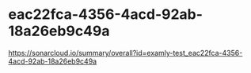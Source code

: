 # eac22fca-4356-4acd-92ab-18a26eb9c49a
https://sonarcloud.io/summary/overall?id=examly-test_eac22fca-4356-4acd-92ab-18a26eb9c49a
